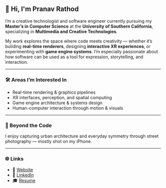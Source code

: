## 👋 Hi, I'm Pranav Rathod

I’m a creative technologist and software engineer currently pursuing my **Master’s in Computer Science** at the **University of Southern California**, specializing in **Multimedia and Creative Technologies**.

My work explores the space where code meets creativity — whether it’s building **real-time renderers**, designing **interactive XR experiences**, or experimenting with **game engine systems**. I’m especially passionate about how software can be used as a tool for expression, storytelling, and interaction.

---

### 🛠 Areas I’m Interested In
- Real-time rendering & graphics pipelines  
- XR interfaces, perception, and spatial computing  
- Game engine architecture & systems design  
- Human-computer interaction through motion & visuals  

---

### 📸 Beyond the Code  
I enjoy capturing urban architecture and everyday symmetry through street photography — mostly shot on my iPhone.

---

### 🌐 Links  
- 🔗 [Website](https://pranavrathod.com)  
- 💼 [LinkedIn](https://www.linkedin.com/in/pranavrathod)  
- 🎓 [Resume](https://pranavrathod.com/Resume/Pranav_Rathod_Resume.pdf)  
